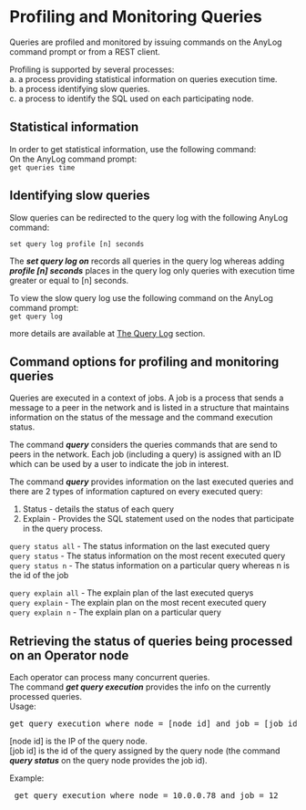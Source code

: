 # Profiling and Monitoring Queries

Queries are profiled and monitored by issuing commands on the AnyLog command prompt or from a REST client.

Profiling is supported by several processes:  
a. a process providing statistical information on queries execution time.  
b. a process identifying slow queries.  
c. a process to identify the SQL used on each participating node.  

## Statistical information
In order to get statistical information, use the following command:  
On the AnyLog command prompt:  
```get queries time```  

## Identifying slow queries

Slow queries can be redirected to the query log with the following AnyLog command:  

```set query log profile [n] seconds```   

The  ***set query log on*** records all queries in the query log whereas adding ***profile [n] seconds***
places in the query log only queries with execution time greater or equal to [n] seconds.

To view the slow query log use the following command on the AnyLog command prompt:  
```get query log```  

more details are available at [The Query Log](https://github.com/AnyLog-co/documentation/blob/master/logging%20events.md#the-query-log) section.

## Command options for profiling and monitoring queries

Queries are executed in a context of jobs. A job is a process that sends a message to a peer in the network and is listed in a structure
that maintains information on the status of the message and the command execution status.

The command ***query*** considers the queries commands that are send to peers in the network.
Each job (including a query) is assigned with an ID which can be used by a user to indicate the job in interest.

The command ***query*** provides information on the last executed queries and there are 2 types of information captured on every executed query:  
1. Status - details the status of each query
2. Explain - Provides the SQL statement used on the nodes that participate in the query process.
 

```query status all``` - The status information on the last executed query<br/>
```query status``` - The status information on the most recent executed query<br/>
```query status n``` - The status information on a particular query whereas n is the id of the job<br/>

```query explain all``` - The explain plan of the last executed querys<br/>
```query explain``` - The explain plan on the most recent executed query<br/>
```query explain n``` - The explain plan on a particular query<br/>

## Retrieving the status of queries being processed on an Operator node

Each operator can process many concurrent queries.  
The command ***get query execution*** provides the info on the currently processed queries.  
Usage:
<pre>
get query execution where node = [node id] and job = [job id]
</pre> 

[node id] is the IP of the query node.  
[job id] is the id of the query assigned by the query node (the command ***query status*** on the query node provides the job id).  

Example:
<pre>
 get query execution where node = 10.0.0.78 and job = 12
</pre> 
